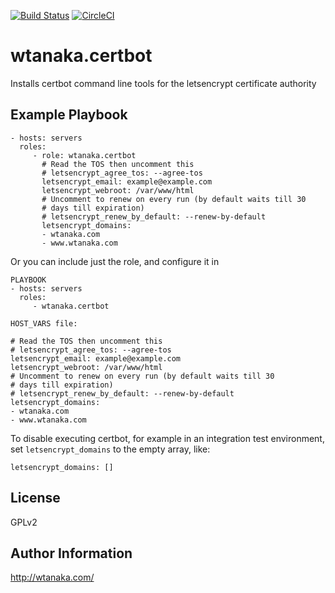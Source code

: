 [![Build Status](https://travis-ci.org/wtanaka/ansible-role-certbot.svg?branch=master)](https://travis-ci.org/wtanaka/ansible-role-certbot)
[![CircleCI](https://circleci.com/gh/wtanaka/ansible-role-certbot.svg?style=svg)](https://circleci.com/gh/wtanaka/ansible-role-certbot)

wtanaka.certbot
===============

Installs certbot command line tools for the letsencrypt certificate
authority

Example Playbook
----------------

    - hosts: servers
      roles:
         - role: wtanaka.certbot
           # Read the TOS then uncomment this
           # letsencrypt_agree_tos: --agree-tos
           letsencrypt_email: example@example.com
           letsencrypt_webroot: /var/www/html
           # Uncomment to renew on every run (by default waits till 30
           # days till expiration)
           # letsencrypt_renew_by_default: --renew-by-default
           letsencrypt_domains:
           - wtanaka.com
           - www.wtanaka.com


Or you can include just the role, and configure it in

    PLAYBOOK
    - hosts: servers
      roles:
         - wtanaka.certbot

    HOST_VARS file:

    # Read the TOS then uncomment this
    # letsencrypt_agree_tos: --agree-tos
    letsencrypt_email: example@example.com
    letsencrypt_webroot: /var/www/html
    # Uncomment to renew on every run (by default waits till 30
    # days till expiration)
    # letsencrypt_renew_by_default: --renew-by-default
    letsencrypt_domains:
    - wtanaka.com
    - www.wtanaka.com

To disable executing certbot, for example in an integration test
environment, set `letsencrypt_domains` to the empty array, like:

```
letsencrypt_domains: []
```

License
-------

GPLv2

Author Information
------------------

http://wtanaka.com/
